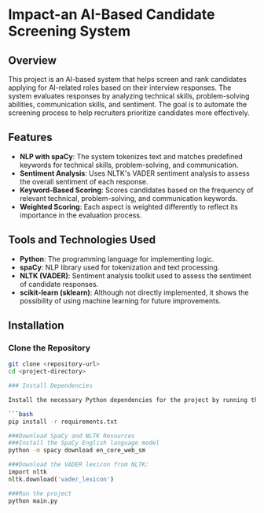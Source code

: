 # Impact-an AI-Based Candidate Screening System

## Overview
This project is an AI-based system that helps screen and rank candidates applying for AI-related roles based on their interview responses. The system evaluates responses by analyzing technical skills, problem-solving abilities, communication skills, and sentiment. The goal is to automate the screening process to help recruiters prioritize candidates more effectively.

## Features
- **NLP with spaCy**: The system tokenizes text and matches predefined keywords for technical skills, problem-solving, and communication.
- **Sentiment Analysis**: Uses NLTK's VADER sentiment analysis to assess the overall sentiment of each response.
- **Keyword-Based Scoring**: Scores candidates based on the frequency of relevant technical, problem-solving, and communication keywords.
- **Weighted Scoring**: Each aspect is weighted differently to reflect its importance in the evaluation process.

## Tools and Technologies Used
- **Python**: The programming language for implementing logic.
- **spaCy**: NLP library used for tokenization and text processing.
- **NLTK (VADER)**: Sentiment analysis toolkit used to assess the sentiment of candidate responses.
- **scikit-learn (sklearn)**: Although not directly implemented, it shows the possibility of using machine learning for future improvements.

## Installation

### Clone the Repository
```bash
git clone <repository-url>
cd <project-directory>

### Install Dependencies

Install the necessary Python dependencies for the project by running the following command:

```bash
pip install -r requirements.txt

###Download SpaCy and NLTK Resources
###Install the SpaCy English language model
python -m spacy download en_core_web_sm

###Download the VADER lexicon from NLTK:
import nltk
nltk.download('vader_lexicon')

###Run the project
python main.py

